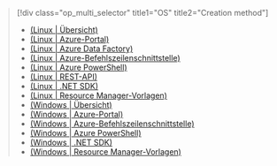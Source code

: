 > [!div class="op_multi_selector" title1="OS" title2="Creation method"]
> * [(Linux | Übersicht)](../articles/hdinsight/hdinsight-hadoop-provision-linux-clusters.md)
> * [(Linux | Azure-Portal)](../articles/hdinsight/hdinsight-hadoop-create-linux-clusters-portal.md)
> * [(Linux | Azure Data Factory)](../articles/hdinsight/hdinsight-hadoop-create-linux-clusters-adf.md)
> * [(Linux | Azure-Befehlszeilenschnittstelle)](../articles/hdinsight/hdinsight-hadoop-create-linux-clusters-azure-cli.md)
> * [(Linux | Azure PowerShell)](../articles/hdinsight/hdinsight-hadoop-create-linux-clusters-azure-powershell.md)
> * [(Linux | REST-API)](../articles/hdinsight/hdinsight-hadoop-create-linux-clusters-curl-rest.md)
> * [(Linux | .NET SDK)](../articles/hdinsight/hdinsight-hadoop-create-linux-clusters-dotnet-sdk.md)
> * [(Linux | Resource Manager-Vorlagen)](../articles/hdinsight/hdinsight-hadoop-create-linux-clusters-arm-templates.md)
> * [(Windows | Übersicht)](../articles/hdinsight/hdinsight-provision-clusters.md)
> * [(Windows | Azure-Portal)](../articles/hdinsight/hdinsight-hadoop-create-windows-clusters-portal.md)
> * [(Windows | Azure-Befehlszeilenschnittstelle)](../articles/hdinsight/hdinsight-hadoop-create-windows-clusters-cli.md)
> * [(Windows | Azure PowerShell)](../articles/hdinsight/hdinsight-hadoop-create-windows-clusters-powershell.md)
> * [(Windows | .NET SDK)](../articles/hdinsight/hdinsight-hadoop-create-windows-clusters-dotnet-sdk.md)
> * [(Windows | Resource Manager-Vorlagen)](../articles/hdinsight/hdinsight-hadoop-create-windows-clusters-arm-templates.md)
> 
> 



<!--HONumber=Dec16_HO2-->


